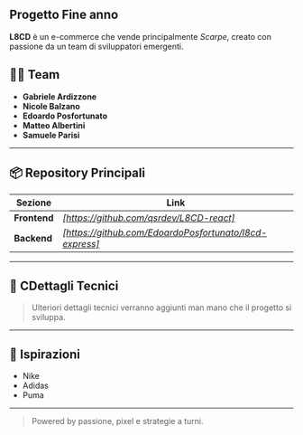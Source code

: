 ## Progetto Fine anno

**L8CD** è un e-commerce che vende principalmente _Scarpe_, creato con passione da un team di sviluppatori emergenti.

## 👨‍💻 Team

- **Gabriele Ardizzone**
- **Nicole Balzano**
- **Edoardo Posfortunato**
- **Matteo Albertini**
- **Samuele Parisi**

---

## 📦 Repository Principali

| Sezione      | Link                                                    |
| ------------ | ------------------------------------------------------- |
| **Frontend** | _[https://github.com/qsrdev/L8CD-react]_                |
| **Backend**  | _[https://github.com/EdoardoPosfortunato/l8cd-express]_ |

---

## 🚀 CDettagli Tecnici

> Ulteriori dettagli tecnici verranno aggiunti man mano che il progetto si sviluppa.

---

## 🧠 Ispirazioni

- Nike
- Adidas
- Puma

---

> Powered by passione, pixel e strategie a turni.
